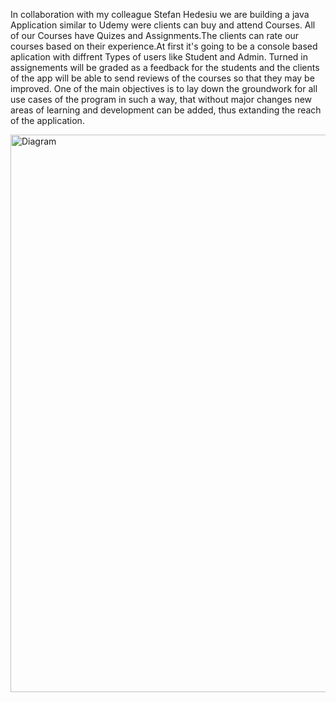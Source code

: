In collaboration with my colleague Stefan Hedesiu we are building a java Application similar to Udemy were clients can buy and attend Courses. All of our Courses have Quizes and Assignments.The clients can rate our courses based on their experience.At first it's going to be a console based aplication with diffrent Types of users like Student and Admin.
Turned in assignements will be graded as a feedback for the students and the clients of the app will be able to send reviews of the courses so that they may be improved. 
One of the main objectives is to lay down the groundwork for all use cases of the program in such a way, that without major changes new areas of learning and development can be added, thus extanding the reach of the application.

<img width="892" alt="Diagram" src="https://github.com/user-attachments/assets/22e5b0c1-7407-40f3-9510-f639484d8bc4">
